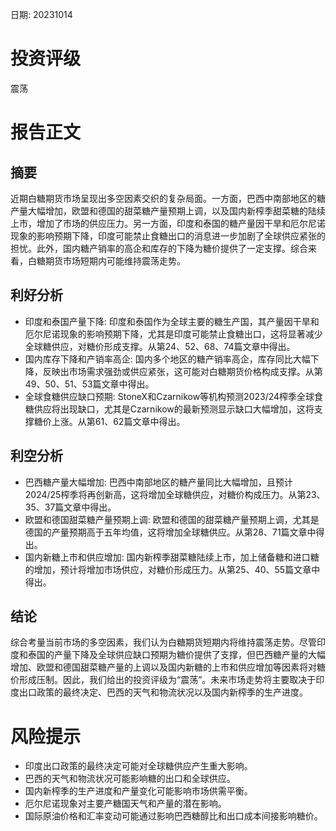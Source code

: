 
日期: 20231014

# 投资评级

震荡

# 报告正文

## 摘要

近期白糖期货市场呈现出多空因素交织的复杂局面。一方面，巴西中南部地区的糖产量大幅增加，欧盟和德国的甜菜糖产量预期上调，以及国内新榨季甜菜糖的陆续上市，增加了市场的供应压力。另一方面，印度和泰国的糖产量因干旱和厄尔尼诺现象的影响预期下降，印度可能禁止食糖出口的消息进一步加剧了全球供应紧张的担忧。此外，国内糖产销率的高企和库存的下降为糖价提供了一定支撑。综合来看，白糖期货市场短期内可能维持震荡走势。

## 利好分析

* 印度和泰国产量下降: 印度和泰国作为全球主要的糖生产国，其产量因干旱和厄尔尼诺现象的影响预期下降，尤其是印度可能禁止食糖出口，这将显著减少全球糖供应，对糖价形成支撑。从第24、52、68、74篇文章中得出。
* 国内库存下降和产销率高企: 国内多个地区的糖产销率高企，库存同比大幅下降，反映出市场需求强劲或供应紧张，这可能对白糖期货价格构成支撑。从第49、50、51、53篇文章中得出。
* 全球食糖供应缺口预期: StoneX和Czarnikow等机构预测2023/24榨季全球食糖供应将出现缺口，尤其是Czarnikow的最新预测显示缺口大幅增加，这将支撑糖价上涨。从第61、62篇文章中得出。

## 利空分析

* 巴西糖产量大幅增加: 巴西中南部地区的糖产量同比大幅增加，且预计2024/25榨季将再创新高，这将增加全球糖供应，对糖价构成压力。从第23、35、37篇文章中得出。
* 欧盟和德国甜菜糖产量预期上调: 欧盟和德国的甜菜糖产量预期上调，尤其是德国的产量预期高于五年均值，这将增加全球糖供应。从第28、71篇文章中得出。
* 国内新糖上市和供应增加: 国内新榨季甜菜糖陆续上市，加上储备糖和进口糖的增加，预计将增加市场供应，对糖价形成压力。从第25、40、55篇文章中得出。

## 结论

综合考量当前市场的多空因素，我们认为白糖期货短期内将维持震荡走势。尽管印度和泰国的产量下降及全球供应缺口预期为糖价提供了支撑，但巴西糖产量的大幅增加、欧盟和德国甜菜糖产量的上调以及国内新糖的上市和供应增加等因素将对糖价形成压制。因此，我们给出的投资评级为“震荡”。未来市场走势将主要取决于印度出口政策的最终决定、巴西的天气和物流状况以及国内新榨季的生产进度。

# 风险提示

* 印度出口政策的最终决定可能对全球糖供应产生重大影响。
* 巴西的天气和物流状况可能影响糖的出口和全球供应。
* 国内新榨季的生产进度和产量变化可能影响市场供需平衡。
* 厄尔尼诺现象对主要产糖国天气和产量的潜在影响。
* 国际原油价格和汇率变动可能通过影响巴西糖醇比和出口成本间接影响糖价。
